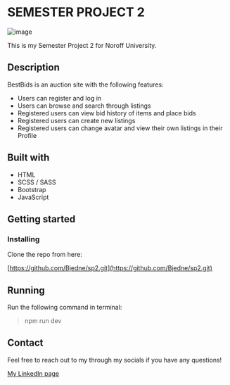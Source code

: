 # SEMESTER PROJECT 2

![image](https://github.com/Bjedne/sp2/assets/126247097/04e5a7ca-53e3-4b99-89b3-55114432041d)


This is my Semester Project 2 for Noroff University.

## Description
BestBids is an auction site with the following features:
- Users can register and log in
- Users can browse and search through listings
- Registered users can view bid history of items and place bids
- Registered users can create new listings
- Registered users can change avatar and view their own listings in their Profile


## Built with
- HTML 
- SCSS / SASS
- Bootstrap
- JavaScript

## Getting started
### Installing

Clone the repo from here:
   
[https://github.com/Bjedne/sp2.git](https://github.com/Bjedne/sp2.git)

## Running 

Run the following command in terminal:

> npm run dev


## Contact

Feel free to reach out to my through my socials if you have any questions!

[My LinkedIn page](https://www.linkedin.com/in/bj%C3%B8rnar-jakobsen-3176a5261/)

